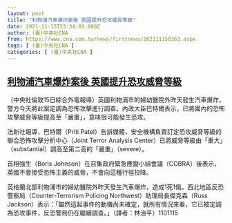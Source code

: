```yaml
---
layout: post
title: "利物浦汽車爆炸案後 英國提升恐攻威脅等級"
date: 2021-11-15T23:34:01.000Z
author: (臺)中央社CNA
from: https://www.cna.com.tw/news/firstnews/202111150363.aspx
tags: [ (臺)中央社CNA ]
categories: [ (臺)中央社CNA ]
---
```

<!--1637019241000-->
[利物浦汽車爆炸案後 英國提升恐攻威脅等級](https://www.cna.com.tw/news/firstnews/202111150363.aspx)
------

<div>
<div></div><div><p>（中央社倫敦15日綜合外電報導）英國利物浦市的婦幼醫院外昨天發生汽車爆炸，警方今天將此案定調為恐怖攻擊進行調查。內政大臣巴特爾表示，已將國內的恐怖攻擊威脅等級提高至「嚴重」，意味很可能發生恐攻。</p><p>法新社報導，巴特爾（Priti Patel）告訴媒體，安全機構負責訂定恐攻威脅等級的聯合恐怖攻擊分析中心（Joint Terror Analysis Center）已將威脅等級由「重大」（substantial）調高至第二高的「嚴重」（severe）。</p><p>首相強生（Boris Johnson）在召集政府緊急應變小組會議（COBRA）後表示，英國不會接受恐怖主義的威脅，不會向這種行徑投降。</p><p>英格蘭北部利物浦市的婦幼醫院外昨天發生汽車爆炸，造成1死1傷。西北地區反恐警察局（Counter-Terrorism Policing Northwest）助理局長傑克森（Russ Jackson）表示：「雖然這起事件的動機尚未確定，就所有情況來看，它已被定調為恐攻事件，反恐警局仍在繼續調查。」（譯者：林治平）1101115</p></div>
</div>
